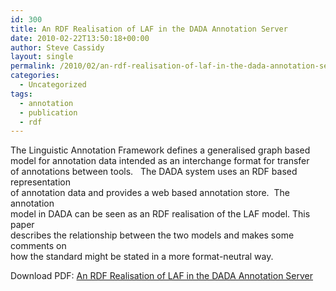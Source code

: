```yaml
---
id: 300
title: An RDF Realisation of LAF in the DADA Annotation Server
date: 2010-02-22T13:50:18+00:00
author: Steve Cassidy
layout: single
permalink: /2010/02/an-rdf-realisation-of-laf-in-the-dada-annotation-server/
categories:
  - Uncategorized
tags:
  - annotation
  - publication
  - rdf
---
```

The Linguistic Annotation Framework defines a generalised graph based  
model for annotation data intended as an interchange format for transfer  
of annotations between tools.   The DADA system uses an RDF based representation  
of annotation data and provides a web based annotation store.  The annotation  
model in DADA can be seen as an RDF realisation of the LAF model. This paper  
describes the relationship between the two models and makes some comments on  
how the standard might be stated in a more format-neutral way.

Download PDF: [An RDF Realisation of LAF in the DADA Annotation Server]({{"/wp-content/uploads/2010/02/paper.pdf"|relative_url}})
